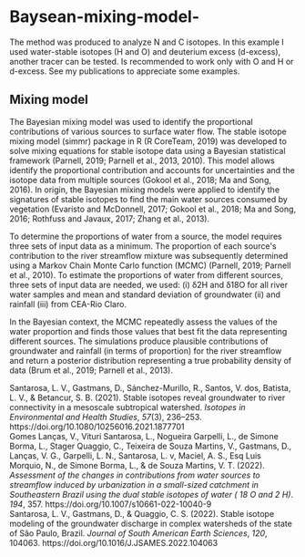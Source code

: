 # Baysean-mixing-model-

The method was produced to analyze N and C isotopes. In this example I used water-stable isotopes (H and O) and deuterium excess (d-excess), another tracer can be tested.
Is recommended to work only with O and H or d-excess. See my publications to appreciate some examples.


## Mixing model
The Bayesian mixing model was used to identify the proportional contributions of various sources to surface water flow. The stable isotope mixing model (simmr) package in R (R CoreTeam, 2019) was developed to solve mixing equations for stable isotope data using a Bayesian statistical framework (Parnell, 2019; Parnell et al., 2013, 2010). This model allows identify the proportional contribution and accounts for uncertainties and the isotope data from multiple sources (Gokool et al., 2018; Ma and Song, 2016). In origin, the Bayesian mixing models were applied to identify the signatures of stable isotopes to find the main water sources consumed by vegetation (Evaristo and McDonnell, 2017; Gokool et al., 2018; Ma and Song, 2016; Rothfuss and Javaux, 2017; Zhang et al., 2013).

To determine the proportions of water from a source, the model requires three sets of input data as a minimum. The proportion of each source's contribution to the river streamflow mixture was subsequently determined using a Markov Chain Monte Carlo function (MCMC) (Parnell, 2019; Parnell et al., 2010). To estimate the proportions of water from different sources, three sets of input data are needed, we used: (i) δ2H and δ18O for all river water samples and mean and standard deviation of groundwater (ii) and rainfall (iii) from CEA-Rio Claro.

In the Bayesian context, the MCMC repeatedly assess the values of the water proportion and finds those values that best fit the data representing different sources. The simulations produce plausible contributions of groundwater and rainfall (in terms of proportion) for the river streamflow and return a posterior distribution representing a true probability density of data (Brum et al., 2019; Parnell et al., 2013).



<div class="csl-entry">Santarosa, L. V., Gastmans, D., Sánchez-Murillo, R., Santos, V. dos, Batista, L. V., &#38; Betancur, S. B. (2021). Stable isotopes reveal groundwater to river connectivity in a mesoscale subtropical watershed. <i>Isotopes in Environmental and Health Studies</i>, <i>57</i>(3), 236–253. https://doi.org/10.1080/10256016.2021.1877701</div>

<div class="csl-entry">Gomes Lanças, V., Vituri Santarosa, L., Nogueira Garpelli, L., de Simone Borma, L., Stager Quaggio, C., Teixeira de Souza Martins, V., Gastmans, D., Lanças, V. G., Garpelli, L. N., Santarosa, L. v, Maciel, A. S., Esq Luis Morquio, N., de Simone Borma, L., &#38; de Souza Martins, V. T. (2022). <i>Assessment of the changes in contributions from water sources to streamflow induced by urbanization in a small-sized catchment in Southeastern Brazil using the dual stable isotopes of water ( 18 O and 2 H)</i>. <i>194</i>, 357. https://doi.org/10.1007/s10661-022-10040-9</div>

<div class="csl-entry">Santarosa, L. V., Gastmans, D., &#38; Quaggio, C. S. (2022). Stable isotope modeling of the groundwater discharge in complex watersheds of the state of São Paulo, Brazil. <i>Journal of South American Earth Sciences</i>, <i>120</i>, 104063. https://doi.org/10.1016/J.JSAMES.2022.104063</div>
